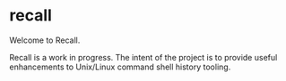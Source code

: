 # recall
Welcome to Recall.

Recall is a work in progress. The intent of the project is to provide useful enhancements to Unix/Linux command shell history tooling.
